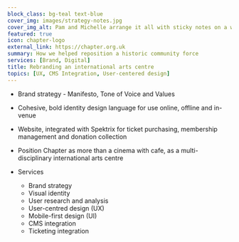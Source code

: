 ```yaml
---
block_class: bg-teal text-blue
cover_img: images/strategy-notes.jpg
cover_img_alt: Pam and Michelle arrange it all with sticky notes on a wall.
featured: true
icon: chapter-logo
external_link: https://chapter.org.uk
summary: How we helped reposition a historic community force
services: [Brand, Digital]
title: Rebranding an international arts centre
topics: [UX, CMS Integration, User-centered design]
---
```


- Brand strategy - Manifesto, Tone of Voice and Values
- Cohesive, bold identity design language for use online, offline and in-venue
- Website, integrated with Spektrix for ticket purchasing, membership management and donation collection
- Position Chapter as more than a cinema with cafe, as a multi-disciplinary international arts centre

- Services
  - Brand strategy
  - Visual identity
  - User research and analysis
  - User-centred design (UX)
  - Mobile-first design (UI)
  - CMS integration
  - Ticketing integration
